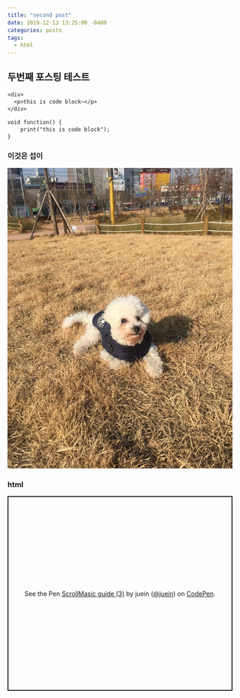 ```yaml
---
title: "second post"
date: 2019-12-13 13:25:00 -0400
categories: posts
tags:
  - html
---
```


## 두번째 포스팅 테스트

```
<div>
  <p>this is code block~</p>
</div>
```

```
void function() {
    print("this is code block");
}
```

### 이것은 섭이

![test image](https://raw.githubusercontent.com/verdana1012/verdana1012.github.io/master/img/profile_dog.jpg)


### html


<p class="codepen" data-height="436" data-theme-id="default" data-default-tab="result" data-user="juein" data-slug-hash="BayzzOZ" style="height: 436px; box-sizing: border-box; display: flex; align-items: center; justify-content: center; border: 2px solid; margin: 1em 0; padding: 1em;" data-pen-title="ScrollMasic guide (3)">
  <span>See the Pen <a href="https://codepen.io/juein/pen/BayzzOZ">
  ScrollMasic guide (3)</a> by juein (<a href="https://codepen.io/juein">@juein</a>)
  on <a href="https://codepen.io">CodePen</a>.</span>
</p>
<script async src="https://static.codepen.io/assets/embed/ei.js"></script>

